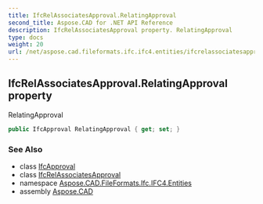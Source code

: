 ```yaml
---
title: IfcRelAssociatesApproval.RelatingApproval
second_title: Aspose.CAD for .NET API Reference
description: IfcRelAssociatesApproval property. RelatingApproval
type: docs
weight: 20
url: /net/aspose.cad.fileformats.ifc.ifc4.entities/ifcrelassociatesapproval/relatingapproval/
---
```

## IfcRelAssociatesApproval.RelatingApproval property

RelatingApproval

```csharp
public IfcApproval RelatingApproval { get; set; }
```

### See Also

* class [IfcApproval](../../ifcapproval/)
* class [IfcRelAssociatesApproval](../)
* namespace [Aspose.CAD.FileFormats.Ifc.IFC4.Entities](../../ifcrelassociatesapproval/)
* assembly [Aspose.CAD](../../../)


